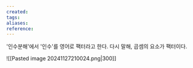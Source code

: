 ```yaml
---
created: 
tags: 
aliases: 
reference:
---
```

'인수분해'에서 '인수'를 영어로 팩터라고 한다. 다시 말해, 곱셈의 요소가 팩터이다.

![[Pasted image 20241127210024.png|300]]
